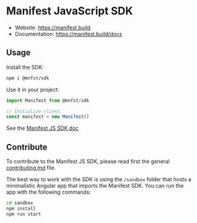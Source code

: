 # Manifest JavaScript SDK

- Website: https://manifest.build
- Documentation: https://manifest.build/docs

## Usage

Install the SDK:

```bash
npm i @mnfst/sdk
```

Use it in your project:

```js
import Manifest from @mnfst/sdk

// Initialize client.
const manifest = new Manifest()
```

See the [Manifest JS SDK doc](https://manifest.build/docs/javascript-sdk)

## Contribute

To contribute to the Manifest JS SDK, please read first the general [contributing.md](https://github.com/mnfst/manifest/blob/master/CONTRIBUTING.md) file.

The best way to work with the SDK is using the `/sandbox` folder that hosts a minimalistic Angular app that imports the Manifest SDK. You can run the app with the following commands:

```bash
cd sandbox
npm install
npm run start
```
